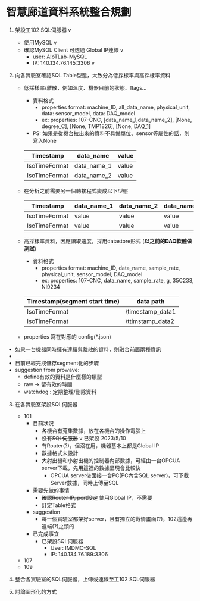 
# 智慧廊道資料系統整合規劃

1. 架設工102 SQL伺服器 v
   - 使用MySQL v
   - 確認MySQL Client 可透過 Global IP連線 v
     - user: AIoTLab-MySQL
     - IP: 140.134.76.145:3306 v


2. 向各實驗室確認SQL Table型態，大致分為低採樣率與高採樣率資料
   - 低採樣率/離散，例如溫度、機器目前的狀態、flags...
     - 資料格式
       - properties format: machine_ID, all_data_name, physical_unit, data: sensor_model, data: DAQ_model
       - ex: properties: 107-CNC, [data_name_1,data_name_2], [None, degree_C], [None, TMP1826], [None, DAQ_1]
      - PS: 如果是從機台拉出來的資料不具備單位、sensor等屬性的話，則寫入None

      | Timestamp     | data_name   | value |
      | ------------- | ----------- | ----- |
      | IsoTimeFormat | data_name_1 | value |
      | IsoTimeFormat | data_name_2 | value |

    - 在分析之前需要另一個轉接程式變成以下型態

      | Timestamp     | data_name_1 | data_name_2 | data_name_3 |
      | ------------- | ----------- | ----------- | ----------- |
      | IsoTimeFormat | value       | value       | value       |
      | IsoTimeFormat | value       | value       | value       |

   - 高採樣率資料，因應讀取速度，採用datastore形式 (**以之前的DAQ軟體做測試**)
     - 資料格式
       - properties format: machine_ID, data_name, sample_rate, physical_unit, sensor_model, DAQ_model
        - ex: properties: 107-CNC, data_name, sample_rate, g, 35C233, NI9234
      
      | Timestamp(segment start time) | data path        |
      | ----------------------------- | ---------------- |
      | IsoTimeFormat                 | \timestamp_data1 |
      | IsoTimeFormat                 | \ttimstamp_data2 |

   - properties 寫在對應的 config(*.json)
  - 如果一台機器同時擁有連續與離散的資料，則融合前面兩種資訊
  - 
  - 目前已經完成儲存segment化的步驟
  - suggestion from prowave: 
    - define有效的資料是什麼樣的類型
    - raw -> 留有效的時間
    - watchdog : 定期整理/刪除資料



3. 在各實驗室架設SQL伺服器
   - 101
     - 目前狀況
       - 各機台有蒐集數據，放在各機台的操作電腦上
       - ~~沒有SQL伺服器~~ v 已架設 2023/5/10
       - 有Router(?)，但沒在用，機器基本上都是Global IP
       - 數據格式未設計
       - 大射出機和小射出機的控制器內部數據，可經由一台OPCUA server下載，先用這裡的數據呈現會比較快
         - OPCUA server後面接一台PC(PC內含SQL server)，可下載Server數據，同時上傳至SQL
     - 需要先做的事情
       - ~~確認Router IP, port設定~~ 使用Global IP，不需要
       - 訂定Table格式
     - suggestion
       - 每一個實驗室都架好server，且有獨立的戰情畫面(?)，102這邊再遠端(?)之類的
     - 已完成事宜
       - 已架設SQL伺服器
         - User: IMDMC-SQL
         - IP: 140.134.76.189:3306
   - 107
   - 109
  
4. 整合各實驗室的SQL伺服器，上傳或連線至工102 SQL伺服器

5. 討論圖形化的方式